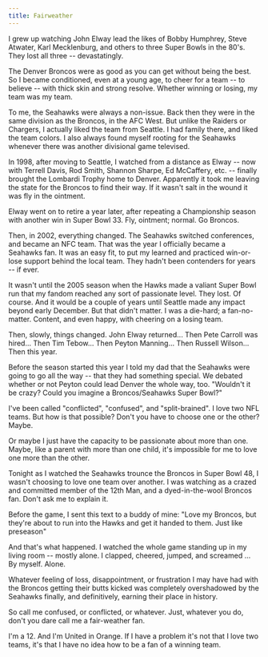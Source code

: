 ```yaml
---
title: Fairweather
---
```

I grew up watching John Elway lead the likes of Bobby Humphrey, Steve Atwater, Karl Mecklenburg, and others to three Super Bowls in the 80's. They lost all three -- devastatingly.

The Denver Broncos were as good as you can get without being the best. So I became conditioned, even at a young age, to cheer for a team -- to believe -- with thick skin and strong resolve. Whether winning or losing, my team was my team. 

To me, the Seahawks were always a non-issue. Back then they were in the same division as the Broncos, in the AFC West. But unlike the Raiders or Chargers, I actually liked the team from Seattle. I had family there, and liked the team colors. I also always found myself rooting for the Seahawks whenever there was another divisional game televised.

In 1998, after moving to Seattle, I watched from a distance as Elway -- now with Terrell Davis, Rod Smith, Shannon Sharpe, Ed McCaffery, etc. -- finally brought the Lombardi Trophy home to Denver. Apparently it took me leaving the state for the Broncos to find their way. If it wasn't salt in the wound it was fly in the ointment. 

Elway went on to retire a year later, after repeating a Championship season with another win in Super Bowl 33. Fly, ointment; normal. Go Broncos. 

Then, in 2002, everything changed. The Seahawks switched conferences, and became an NFC team. That was the year I officially became a Seahawks fan. It was an easy fit, to put my learned and practiced win-or-lose support behind the local team. They hadn't been contenders for years -- if ever. 

It wasn't until the 2005 season when the Hawks made a valiant Super Bowl run that my fandom reached any sort of passionate level. They lost. Of course. And it would be a couple of years until Seattle made any impact beyond early December. But that didn't matter. I was a die-hard; a fan-no-matter. Content, and even happy, with cheering on a losing team.

Then, slowly, things changed. John Elway returned... Then Pete Carroll was hired... Then Tim Tebow... Then Peyton Manning... Then Russell Wilson... Then this year.

Before the season started this year I told my dad that the Seahawks were going to go all the way -- that they had something special. We debated whether or not Peyton could lead Denver the whole way, too. "Wouldn't it be crazy? Could you imagine a Broncos/Seahawks Super Bowl?"

I've been called "conflicted", "confused", and "split-brained". I love two NFL teams. But how is that possible? Don't you have to choose one or the other? Maybe. 

Or maybe I just have the capacity to be passionate about more than one. Maybe, like a parent with more than one child, it's impossible for me to love one more than the other.

Tonight as I watched the Seahawks trounce the Broncos in Super Bowl 48, I wasn't choosing to love one team over another. I was watching as a crazed and committed member of the 12th Man, and a dyed-in-the-wool Broncos fan. Don't ask me to explain it.

Before the game, I sent this text to a buddy of mine: "Love my Broncos, but they're about to run into the Hawks and get it handed to them. Just like preseason"

And that's what happened. I watched the whole game standing up in my living room -- mostly alone. I clapped, cheered, jumped, and screamed ... By myself. Alone.

Whatever feeling of loss, disappointment, or frustration I may have had with the Broncos getting their butts kicked was completely overshadowed by the Seahawks finally, and definitively, earning their place in history.

So call me confused, or conflicted, or whatever. Just, whatever you do, don't you dare call me a fair-weather fan.

I'm a 12. And I'm United in Orange. If I have a problem it's not that I love two teams, it's that I have no idea how to be a fan of a winning team.